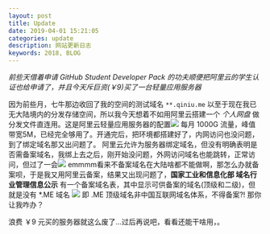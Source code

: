 ```yaml
---
layout: post
title: Update
date: 2019-04-01 15:21:05
categories: update
description: 网站更新日志
keywords: 2018, BLOG
---
```

*前些天借着申请 GitHub Student Developer Pack 的功夫顺便把阿里云的学生认证也给申请了，并且今天斥巨资(￥9)买了一台轻量应用服务器*

因为前些月，七牛那边收回了我的空间的测试域名 `**.qiniu.me` 以至于现在我已无大陆境内的分发存储空间，所以我今天想着不如用阿里云搭建一个 *个人网盘* 做分发文件直连用。这是阿里云轻量应用服务器的配置![](https://ghosthim.github.io/images/posts/beian/beian1.JPG)
每月 1000G 流量，峰值带宽5M，已经完全够用了。开通完后，把环境都搭建好了，内网访问也没问题，到了绑定域名那又出问题了。
阿里云允许为服务器绑定域名，但没有明确表明是否需备案域名，我绑上去之后，刚开始没问题，外网访问域名也能跳转，正常访问，但过了一会![](https://ghosthim.github.io/images/posts/beian/beian2.JPG)
emmmm看来不备案域名在大陆啥都不能做啊，那怎么办就备案呗，于是我又用阿里云备案，结果又出现问题了，**国家工业和信息化部 域名行业管理信息公示** 有一个备案域名表，其中显示可供备案的域名(顶级和二级)，但就是没有 *.ME 域名 ![](https://ghosthim.github.io/images/posts/beian/chinayu.png)
即 .ME 顶级域名非中国互联网域名体系，不得备案?! 那你让我咋办？

浪费 ￥9 元买的服务器就这么废了...过后再说吧，看看还能干啥用，。